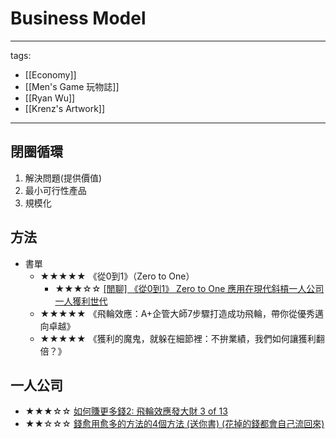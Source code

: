 # Business Model

---
tags:
  - [[Economy]]
  - [[Men's Game 玩物誌]]
  - [[Ryan Wu]]
  - [[Krenz's Artwork]]
---

## 閉圈循環
1. 解決問題(提供價值)
2. 最小可行性產品
3. 規模化

## 方法
* 書單
  * ★★★★★ 《從0到1》（Zero to One）
    * ★★★☆☆ [[閒聊] 《從0到1》 Zero to One 應用在現代斜槓一人公司一人獲利世代](https://youtu.be/BjzXWoOEdpU)
  * ★★★★★ 《飛輪效應：A+企管大師7步驟打造成功飛輪，帶你從優秀邁向卓越》
  * ★★★★★ 《獲利的魔鬼，就躲在細節裡：不拚業績，我們如何讓獲利翻倍？》

## 一人公司
  * ★★★☆☆ [如何賺更多錢2: 飛輪效應發大財 3 of 13](https://youtu.be/ldD2ws_hIVQ)
  * ★★☆☆☆ [錢愈用愈多的方法的4個方法 (送你書) (花掉的錢都會自己流回來)](https://youtu.be/y7dc5z1RCLk)